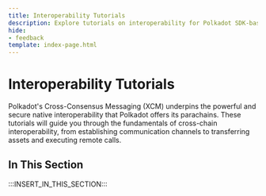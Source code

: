 ```yaml
---
title: Interoperability Tutorials
description: Explore tutorials on interoperability for Polkadot SDK-based blockchains, covering cross-chain communication and integration techniques.
hide: 
- feedback
template: index-page.html
---
```


# Interoperability Tutorials

Polkadot's Cross-Consensus Messaging (XCM) underpins the powerful and secure native interoperability that Polkadot offers its parachains. These tutorials will guide you through the fundamentals of cross-chain interoperability, from establishing communication channels to transferring assets and executing remote calls.

## In This Section

:::INSERT_IN_THIS_SECTION:::